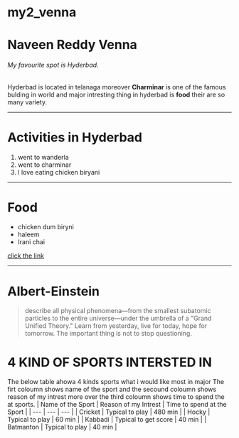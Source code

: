 # my2_venna
# Naveen Reddy Venna
###### My favourite spot is Hyderbad.

Hyderbad is located in telanaga moreover **Charminar** is one of the famous bulding in world and major intresting thing in hyderbad is **food** their are so many variety.

-------------------------------------------------------------------------------------------------------

# Activities in Hyderbad
1. went to wanderla
2. went to charminar
3. l love eating chicken biryani

---------

# Food
* chicken dum biryni
* haleem
* Irani chai

[click the link ](MyStats.md)


***
# Albert-Einstein
>describe all physical phenomena—from the smallest subatomic particles to the entire universe—under the umbrella of a "Grand Unified Theory."
>Learn from yesterday, live for today, hope for tomorrow. The important thing is not to stop questioning.

# 4 KIND OF SPORTS INTERSTED IN 
The below table ahowa 4 kinds sports what i would like most in major
The firt coloumn shows name of the sport and the secound coloumn shows reason of my intrest more over the third coloumn shows time to spend the at sports.
| Name of the Sport | Reason of my Intrest | Time to spend at the Sport |
| --- |  ---  | --- | 
| Cricket | Typical to play | 480 min |
| Hocky | Typical to play | 60 min |
| Kabbadi | Typical to get score | 40 min |
| Batmanton | Typical to play  | 40 min |




